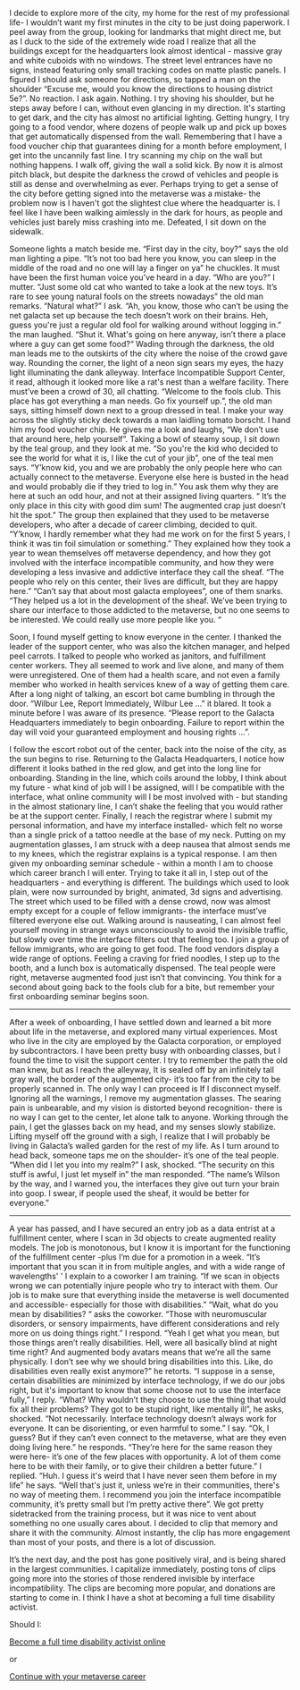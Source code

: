 I decide to explore more of the city, my home for the rest of my professional life- I wouldn’t want my first minutes in the city to be just doing paperwork. I peel away from the group, looking for landmarks that might direct me, but as I duck to the side of the extremely wide road I realize that all the buildings except for the headquarters look almost identical - massive gray and white cuboids with no windows. The street level entrances have no signs, instead featuring only small tracking codes on matte plastic panels. I figured I should ask someone for directions, so tapped a man on the shoulder “Excuse me, would you know the directions to housing district 5e?”. No reaction. I ask again. Nothing. I try shoving his shoulder, but he steps away before I can, without even glancing in my direction. It's starting to get dark, and the city has almost no artificial lighting. Getting hungry, I try going to a food vendor, where dozens of people walk up and pick up boxes that get automatically dispensed from the wall. Remembering that I have a food voucher chip that guarantees dining for a month before employment, I get into the uncannily fast line. I try scanning my chip on the wall but nothing happens. I walk off, giving the wall a solid kick. By now it is almost pitch black, but despite the darkness the crowd of vehicles and people is still as dense and overwhelming as ever. Perhaps trying to get a sense of the city before getting signed into the metaverse was a mistake- the problem now is I haven't got the slightest clue where the headquarter is. I feel like I have been walking aimlessly in the dark for hours, as people and vehicles just barely miss crashing into me. Defeated, I sit down on the sidewalk. 

Someone lights a match beside me. “First day in the city, boy?” says the old man lighting a pipe. “It’s not too bad here you know, you can sleep in the middle of the road and no one will lay a finger on ya” he chuckles. It must have been the first human voice you’ve heard in a day. “Who are you?” I mutter. “Just some old cat who wanted to take a look at the new toys. It’s rare to see young natural fools on the streets nowadays” the old man remarks. “Natural what?” I ask. “Ah, you know, those who can’t be using the net galacta set up because the tech doesn’t work on their brains. Heh, guess you're just a regular old fool for walking around without logging in.” the man laughed. “Shut it. What's going on here anyway, isn’t there a place where a guy can get some food?“ Wading through the darkness, the old man leads me to the outskirts of the city where the noise of the crowd gave way. Rounding the corner, the light of a neon sign sears my eyes, the hazy light illuminating the dank alleyway. Interface Incompatible Support Center, it read, although it looked more like a rat's nest than a welfare facility. There must’ve been a crowd of 30, all chatting. “Welcome to the fools club. This place has got everything a man needs. Go fix yourself up.”, the old man says, sitting himself down next to a group dressed in teal. I make your way across the slightly sticky deck towards a man laidling tomato borscht. I hand him my food voucher chip. He gives me a look and laughs, “We don’t use that around here, help yourself”. Taking a bowl of steamy soup, I sit down by the teal group, and they look at me. “So you're the kid who decided to see the world for what it is, I like the cut of your jib”, one of the teal men says. “Y’know kid, you and we are probably the only people here who can actually connect to the metaverse. Everyone else here is busted in the head and would probably die if they tried to log in.” You ask them why they are here at such an odd hour, and not at their assigned living quarters. “ It’s the only place in this city with good dim sum! The augmented crap just doesn’t hit the spot.” The group then explained that they used to be metaverse developers, who after a decade of career climbing, decided to quit. “Y’know, I hardly remember what they had me work on for the first 5 years, I think it was tin foil simulation or something.” They explained how they took a year to wean themselves off metaverse dependency, and how they got involved with the interface incompatible community, and how they were developing a less invasive and addictive interface they call the sheaf. “The people who rely on this center, their lives are difficult, but they are happy here.” “Can’t say that about most galacta employees”, one of them snarks. “They helped us a lot in the development of the sheaf. We’ve been trying to share our interface to those addicted to the metaverse, but no one seems to be interested. We could really use more people like you. “ 

Soon, I found myself getting to know everyone in the center. I thanked the leader of the support center, who was also the kitchen manager, and helped peel carrots. I talked to people who worked as janitors, and fulfillment center workers. They all seemed to work and live alone, and many of them were unregistered. One of them had a health scare, and not even a family member who worked in health services knew of a way of getting them care. After a long night of talking, an escort bot came bumbling in through the door. “Wilbur Lee, Report Immediately, Wilbur Lee …” it blared. It took a minute before I was aware of its presence. “Please report to the Galacta Headquarters immediately to begin onboarding. Failure to report within the day will void your guaranteed employment and housing rights …”. 

I follow the escort robot out of the center, back into the noise of the city, as the sun begins to rise. Returning to the Galacta Headquarters, I notice how different it looks bathed in the red glow, and get into the long line for onboarding. Standing in the line, which coils around the lobby, I think about my future - what kind of job will I be assigned, will I be compatible with the interface, what online community will I be most involved with - but standing in the almost stationary line, I can’t shake the feeling that you would rather be at the support center. Finally, I reach the registrar where I submit my personal information, and have my interface installed- which felt no worse than a single prick of a tattoo needle at the base of my neck. Putting on my augmentation glasses, I am struck with a deep nausea that almost sends me to my knees, which the registrar explains is a typical response. I am then given my onboarding seminar schedule - within a month I am to choose which career branch I will enter. Trying to take it all in, I step out of the headquarters - and everything is different. The buildings which used to look plain, were now surrounded by bright, animated, 3d signs and advertising. The street which used to be filled with a dense crowd, now was almost empty except for a couple of fellow immigrants- the interface must’ve filtered everyone else out. Walking around is nauseating, I can almost feel yourself moving in strange ways unconsciously to avoid the invisible traffic, but slowly over time the interface filters out that feeling too. I join a group of fellow immigrants, who are going to get food. The food vendors display a wide range of options. Feeling a craving for fried noodles, I step up to the booth, and a lunch box is automatically dispensed. The teal people were right, metaverse augmented food just isn’t that convincing. You think for a second about going back to the fools club for a bite, but remember your first onboarding seminar begins soon. 
___
After a week of onboarding, I have settled down and learned a bit more about life in the metaverse, and explored many virtual experiences. Most who live in the city are employed by the Galacta corporation, or employed by subcontractors. I have been pretty busy with onboarding classes, but I found the time to visit the support center. I try to remember the path the old man knew, but as I reach the alleyway, It is sealed off by an infinitely tall gray wall, the border of the augmented city- it’s too far from the city to be properly scanned in. The only way I can proceed is If I disconnect myself. Ignoring all the warnings, I remove my augmentation glasses. The searing pain is unbearable, and my vision is distorted beyond recognition- there is no way I can get to the center, let alone talk to anyone. Working through the pain, I get the glasses back on my head, and my senses slowly stabilize. Lifting myself off the ground with a sigh, I realize that I will probably be living in Galacta’s walled garden for the rest of my life. As I turn around to head back, someone taps me on the shoulder- it’s one of the teal people. “When did I let you into my realm?” I ask, shocked. “The security on this stuff is awful, I just let myself in” the man responded. “The name’s Wilson by the way, and I warned you, the interfaces they give out turn your brain into goop. I swear, if people used the sheaf, it would be better for everyone.”
___
A year has passed, and I have secured an entry job as a data entrist at a fulfillment center, where I scan in 3d objects to create augmented reality models. The job is monotonous, but I know it is important for the functioning of the fulfillment center -plus I’m due for a promotion in a week. “It’s important that you scan it in from multiple angles, and with a wide range of wavelengths' ' I explain to a coworker I am training. “If we scan in objects wrong we can potentially injure people who try to interact with them. Our job is to make sure that everything inside the metaverse is well documented and accessible- especially for those with disabilities.” “Wait, what do you mean by disabilities? “ asks the coworker. “Those with neuromuscular disorders, or sensory impairments, have different considerations and rely more on us doing things right.” I respond. “Yeah I get what you mean, but those things aren’t really disabilities. Hell, were all basically blind at night time right? And augmented body avatars means that we’re all the same physically. I don’t see why we should bring disabilities into this. Like, do disabilities even really exist anymore?” he retorts. “I suppose in a sense, certain disabilities are minimized by interface technology, if we do our jobs right, but it's important to know that some choose not to use the interface fully,” I reply. “What? Why wouldn’t they choose to use the thing that would fix all their problems? They got to be stupid right, like mentally ill”, he asks, shocked. “Not necessarily. Interface technology doesn’t always work for everyone. It can be disorienting, or even harmful to some.” I say. “Ok, I guess? But if they can’t even connect to the metaverse, what are they even doing living here.” he responds. “They’re here for the same reason they were here- it’s one of the few places with opportunity. A lot of them come here to be with their family, or to give their children a better future.” I replied. “Huh. I guess it's weird that I have never seen them before in my life” he says. “Well that's just it, unless we’re in their communities, there's no way of meeting them. I recommend you join the interface incompatible community, it’s pretty small but I’m pretty active there”. We got pretty sidetracked from the training process, but it was nice to vent about something no one usually cares about. I decided to clip that memory and share it with the community. Almost instantly, the clip has more engagement than most of your posts, and there is a lot of discussion.

It’s the next day, and the post has gone positively viral, and is being shared in the largest communities. I capitalize immediately, posting tons of clips going more into the stories of those rendered invisible by interface incompatibility. The clips are becoming more popular, and donations are starting to come in. I think I have a shot at becoming a full time disability activist. 

Should I:

[Become a full time disability activist online](Section52.md)

or

[Continue with your metaverse career](Section51.md)